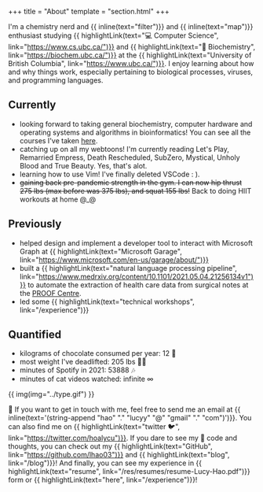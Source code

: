 +++
title = "About"
template = "section.html"
+++

I'm a chemistry nerd and {{ inline(text="filter")}} and {{ inline(text="map")}} enthusiast studying {{ highlightLink(text="💻 Computer Science", link="https://www.cs.ubc.ca/")}} and {{ highlightLink(text="🧬 Biochemistry", link="https://biochem.ubc.ca/")}} at the {{ highlightLink(text="University of British Columbia", link="https://www.ubc.ca/")}}. I enjoy learning about how and why things work, especially pertaining to biological processes, viruses, and programming languages. 

## Currently
- looking forward to taking general biochemistry, computer hardware and operating systems and algorithms in bioinformatics! You can see all the courses I've taken [here](/school).
- catching up on all my webtoons! I'm currently reading Let's Play, Remarried Empress, Death Rescheduled, SubZero, Mystical, Unholy Blood and True Beauty. Yes, that's alot.
- learning how to use Vim! I've finally deleted VSCode : ).
- ~~gaining back pre-pandemic strength in the gym. I can now hip thrust 275 lbs (max before was 375 lbs), and squat 155 lbs!~~ Back to doing HIIT workouts at home @_@

## Previously
- helped design and implement a developer tool to interact with Microsoft Graph at {{ highlightLink(text="Microsoft Garage", link="https://www.microsoft.com/en-us/garage/about/")}} 
- built a {{ highlightLink(text="natural language processing pipeline", link="https://www.medrxiv.org/content/10.1101/2021.05.04.21256134v1")}} to automate the extraction of health care data from surgical notes at the [PROOF Centre](https://www.proofcentre.ca/).
- led some {{ highlightLink(text="technical workshops", link="/experience")}}

## Quantified
- kilograms of chocolate consumed per year: 12 🍫
- most weight I've deadlifted: 205 lbs 🏋️‍♀️
- minutes of Spotify in 2021: 53888 🎶
- minutes of cat videos watched: infinite ∞

{{ img(img="../type.gif") }}

💖 If you want to get in touch with me, feel free to send me an email at {{ inline(text='(string-append "hao" "." "lucyy" "@" "gmail" "." "com")')}}. You can also find me on {{ highlightLink(text="twitter 🐦", link="https://twitter.com/hoalycu")}}. If you dare to see my 🍝 code and thoughts, you can check out my {{ highlightLink(text="GitHub", link="https://github.com/lhao03")}} and {{ highlightLink(text="blog", link="/blog")}}! And finally, you can see my experience in {{ highlightLink(text="resume", link="/res/resumes/resume-Lucy-Hao.pdf")}} form or {{ highlightLink(text="here", link="/experience")}}!
